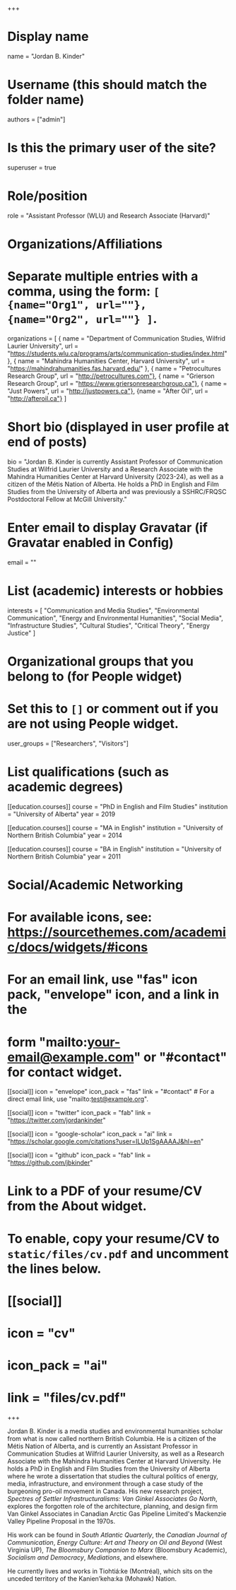+++
# Display name
name = "Jordan B. Kinder"

# Username (this should match the folder name)
authors = ["admin"]

# Is this the primary user of the site?
superuser = true

# Role/position
role = "Assistant Professor (WLU) and Research Associate (Harvard)"

# Organizations/Affiliations
#   Separate multiple entries with a comma, using the form: `[ {name="Org1", url=""}, {name="Org2", url=""} ]`.
organizations = [ { name = "Department of Communication Studies, Wilfrid Laurier University", url = "https://students.wlu.ca/programs/arts/communication-studies/index.html" }, { name = "Mahindra Humanities Center, Harvard University", url = "https://mahindrahumanities.fas.harvard.edu/" }, { name = "Petrocultures Research Group", url = "http://petrocultures.com"}, { name = "Grierson Research Group", url = "https://www.griersonresearchgroup.ca"}, { name = "Just Powers", url = "http://justpowers.ca"}, {name = "After Oil", url = "http://afteroil.ca"} ]

# Short bio (displayed in user profile at end of posts)
bio = "Jordan B. Kinder is currently Assistant Professor of Communication Studies at Wilfrid Laurier University and a Research Associate with the Mahindra Humanities Center at Harvard University (2023-24), as well as a citizen of the Métis Nation of Alberta. He holds a PhD in English and Film Studies from the University of Alberta and was previously a SSHRC/FRQSC Postdoctoral Fellow at McGill University."

# Enter email to display Gravatar (if Gravatar enabled in Config)
email = ""

# List (academic) interests or hobbies
interests = [
  "Communication and Media Studies",
  "Environmental Communication",
  "Energy and Environmental Humanities",
  "Social Media",
  "Infrastructure Studies",
  "Cultural Studies",
  "Critical Theory",
  "Energy Justice"
]

# Organizational groups that you belong to (for People widget)
#   Set this to `[]` or comment out if you are not using People widget.
user_groups = ["Researchers", "Visitors"]

# List qualifications (such as academic degrees)
[[education.courses]]
  course = "PhD in English and Film Studies"
  institution = "University of Alberta"
  year = 2019

[[education.courses]]
  course = "MA in English"
  institution = "University of Northern British Columbia"
  year = 2014

[[education.courses]]
  course = "BA in English"
  institution = "University of Northern British Columbia"
  year = 2011

# Social/Academic Networking
# For available icons, see: https://sourcethemes.com/academic/docs/widgets/#icons
#   For an email link, use "fas" icon pack, "envelope" icon, and a link in the
#   form "mailto:your-email@example.com" or "#contact" for contact widget.

[[social]]
  icon = "envelope"
  icon_pack = "fas"
  link = "#contact"  # For a direct email link, use "mailto:test@example.org".

[[social]]
  icon = "twitter"
  icon_pack = "fab"
  link = "https://twitter.com/jordankinder"

[[social]]
  icon = "google-scholar"
  icon_pack = "ai"
  link = "https://scholar.google.com/citations?user=ILUp1SgAAAAJ&hl=en"

[[social]]
  icon = "github"
  icon_pack = "fab"
  link = "https://github.com/jbkinder"

# Link to a PDF of your resume/CV from the About widget.
# To enable, copy your resume/CV to `static/files/cv.pdf` and uncomment the lines below.
# [[social]]
#   icon = "cv"
#   icon_pack = "ai"
#   link = "files/cv.pdf"

+++

Jordan B. Kinder is a media studies and environmental humanities scholar from what is now called northern British Columbia. He is a citizen of the Métis Nation of Alberta, and is currently an Assistant Professor in Communication Studies at Wilfrid Laurier University, as well as a Research Associate with the Mahindra Humanities Center at Harvard University. He holds a PhD in English and Film Studies from the University of Alberta where he wrote a dissertation that studies the cultural politics of energy, media, infrastructure, and environment through a case study of the burgeoning pro-oil movement in Canada. His new research project, *Spectres of Settler Infrastructuralisms: Van Ginkel Associates Go North*, explores the forgotten role of the architecture, planning, and design firm Van Ginkel Associates in Canadian Arctic Gas Pipeline Limited's Mackenzie Valley Pipeline Proposal in the 1970s.

His work can be found in *South Atlantic Quarterly*, the *Canadian Journal of Communication*, *Energy Culture: Art and Theory on Oil and Beyond* (West Virginia UP), *The Bloomsbury Companion to Marx* (Bloomsbury Academic), *Socialism and Democracy*, *Mediations*, and elsewhere. 

He currently lives and works in Tiohtiá:ke (Montréal), which sits on the unceded territory of the Kanien’keha:ka (Mohawk) Nation.
